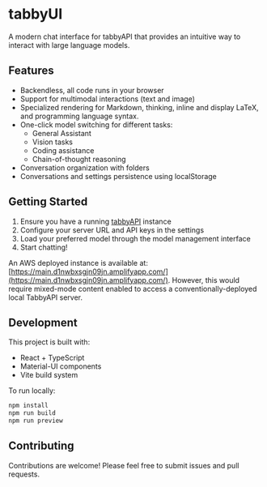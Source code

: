 # tabbyUI

A modern chat interface for tabbyAPI that provides an intuitive way to interact with large language models.

## Features

- Backendless, all code runs in your browser
- Support for multimodal interactions (text and image)
- Specialized rendering for Markdown, thinking, inline and display LaTeX, and programming language syntax.
- One-click model switching for different tasks:
  - General Assistant
  - Vision tasks
  - Coding assistance
  - Chain-of-thought reasoning
- Conversation organization with folders
- Conversations and settings persistence using localStorage

## Getting Started

1. Ensure you have a running [tabbyAPI](https://github.com/theroyallab/tabbyAPI) instance
2. Configure your server URL and API keys in the settings
3. Load your preferred model through the model management interface
4. Start chatting!

An AWS deployed instance is available at: [https://main.d1nwbxsgjn09jn.amplifyapp.com/](https://main.d1nwbxsgjn09jn.amplifyapp.com/). However, this would require mixed-mode content enabled to access a conventionally-deployed local TabbyAPI server.

## Development

This project is built with:
- React + TypeScript
- Material-UI components
- Vite build system

To run locally:
```bash
npm install
npm run build
npm run preview
```

## Contributing

Contributions are welcome! Please feel free to submit issues and pull requests.
